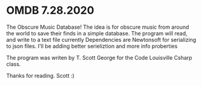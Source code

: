 # OMDB 7.28.2020
The Obscure Music Database! The idea is for obscure music from around the world to save their finds in a simple database. 
The program will read, and write to a text file currently Dependencies are Newtonsoft for serializing to json files. 
I'll be adding better serieliztion and more info proberties

The program was writen by T. Scott George for the Code Louisville Csharp class. 

Thanks for reading. Scott :)
